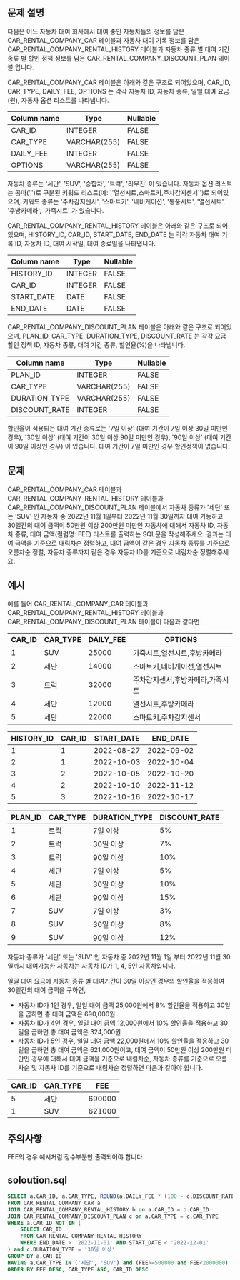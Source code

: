 ## 문제 설명
다음은 어느 자동차 대여 회사에서 대여 중인 자동차들의 정보를 담은 CAR_RENTAL_COMPANY_CAR 테이블과 자동차 대여 기록 정보를 담은 CAR_RENTAL_COMPANY_RENTAL_HISTORY 테이블과 자동차 종류 별 대여 기간 종류 별 할인 정책 정보를 담은 CAR_RENTAL_COMPANY_DISCOUNT_PLAN 테이블 입니다.

CAR_RENTAL_COMPANY_CAR 테이블은 아래와 같은 구조로 되어있으며, CAR_ID, CAR_TYPE, DAILY_FEE, OPTIONS 는 각각 자동차 ID, 자동차 종류, 일일 대여 요금(원), 자동차 옵션 리스트를 나타냅니다.

|Column name|Type|Nullable|
|------|---|---|
|CAR_ID|INTEGER|FALSE|
|CAR_TYPE|VARCHAR(255)|FALSE|
|DAILY_FEE|INTEGER|FALSE|
|OPTIONS|VARCHAR(255)|FALSE|

자동차 종류는 '세단', 'SUV', '승합차', '트럭', '리무진' 이 있습니다. 자동차 옵션 리스트는 콤마(',')로 구분된 키워드 리스트(예: ''열선시트,스마트키,주차감지센서'')로 되어있으며, 키워드 종류는 '주차감지센서', '스마트키', '네비게이션', '통풍시트', '열선시트', '후방카메라', '가죽시트' 가 있습니다.

CAR_RENTAL_COMPANY_RENTAL_HISTORY 테이블은 아래와 같은 구조로 되어있으며, HISTORY_ID, CAR_ID, START_DATE, END_DATE 는 각각 자동차 대여 기록 ID, 자동차 ID, 대여 시작일, 대여 종료일을 나타냅니다.

|Column name|Type|Nullable|
|------|---|---|
|HISTORY_ID|INTEGER|FALSE|
|CAR_ID|INTEGER|FALSE|
|START_DATE|DATE|FALSE|
|END_DATE|DATE|FALSE|

CAR_RENTAL_COMPANY_DISCOUNT_PLAN 테이블은 아래와 같은 구조로 되어있으며, PLAN_ID, CAR_TYPE, DURATION_TYPE, DISCOUNT_RATE 는 각각 요금 할인 정책 ID, 자동차 종류, 대여 기간 종류, 할인율(%)을 나타냅니다.

|Column name|Type|Nullable|
|------|---|---|
|PLAN_ID|INTEGER|FALSE|
|CAR_TYPE|VARCHAR(255)|FALSE|
|DURATION_TYPE|VARCHAR(255)|FALSE|
|DISCOUNT_RATE|INTEGER|FALSE|

할인율이 적용되는 대여 기간 종류로는 '7일 이상' (대여 기간이 7일 이상 30일 미만인 경우), '30일 이상' (대여 기간이 30일 이상 90일 미만인 경우), '90일 이상' (대여 기간이 90일 이상인 경우) 이 있습니다. 대여 기간이 7일 미만인 경우 할인정책이 없습니다.

## 문제
CAR_RENTAL_COMPANY_CAR 테이블과 CAR_RENTAL_COMPANY_RENTAL_HISTORY 테이블과 CAR_RENTAL_COMPANY_DISCOUNT_PLAN 테이블에서 자동차 종류가 '세단' 또는 'SUV' 인 자동차 중 2022년 11월 1일부터 2022년 11월 30일까지 대여 가능하고 30일간의 대여 금액이 50만원 이상 200만원 미만인 자동차에 대해서 자동차 ID, 자동차 종류, 대여 금액(컬럼명: FEE) 리스트를 출력하는 SQL문을 작성해주세요. 결과는 대여 금액을 기준으로 내림차순 정렬하고, 대여 금액이 같은 경우 자동차 종류를 기준으로 오름차순 정렬, 자동차 종류까지 같은 경우 자동차 ID를 기준으로 내림차순 정렬해주세요.

## 예시
예를 들어 CAR_RENTAL_COMPANY_CAR 테이블과 CAR_RENTAL_COMPANY_RENTAL_HISTORY 테이블과 CAR_RENTAL_COMPANY_DISCOUNT_PLAN 테이블이 다음과 같다면

|CAR_ID|CAR_TYPE|DAILY_FEE|OPTIONS|
|------|---|---|---|
|1|SUV|25000|가죽시트,열선시트,후방카메라|
|2|세단|14000|스마트키,네비게이션,열선시트|
|3|트럭|32000|주차감지센서,후방카메라,가죽시트|
|4|세단|12000|열선시트,후방카메라|
|5|세단|22000|스마트키,주차감지센서|

|HISTORY_ID|CAR_ID|START_DATE|END_DATE|
|------|---|---|---|
|1|1|2022-08-27|2022-09-02|
|2|1|2022-10-03|2022-10-04|
|3|2|2022-10-05|2022-10-20|
|4|2|2022-10-10|2022-11-12|
|5|3|2022-10-16|2022-10-17|

|PLAN_ID|CAR_TYPE|DURATION_TYPE|DISCOUNT_RATE|
|------|---|---|---|
|1|트럭|7일 이상|5%|
|2|트럭|30일 이상|7%|
|3|트럭|90일 이상|10%|
|4|세단|7일 이상|5%|
|5|세단|30일 이상|10%|
|6|세단|90일 이상|15%|
|7|SUV|7일 이상|3%|
|8|SUV|30일 이상|8%|
|9|SUV|90일 이상|12%|

자동차 종류가 '세단' 또는 'SUV' 인 자동차 중 2022년 11월 1일 부터 2022년 11월 30일까지 대여가능한 자동차는 자동차 ID가 1, 4, 5인 자동차입니다.

일일 대여 요금에 자동차 종류 별 대여기간이 30일 이상인 경우의 할인율을 적용하여 30일간의 대여 금액을 구하면,
- 자동차 ID가 1인 경우, 일일 대여 금액 25,000원에서 8% 할인율을 적용하고 30일을 곱하면 총 대여 금액은 690,000원
- 자동차 ID가 4인 경우, 일일 대여 금액 12,000원에서 10% 할인율을 적용하고 30일을 곱하면 총 대여 금액은 324,000원
- 자동차 ID가 5인 경우, 일일 대여 금액 22,000원에서 10% 할인율을 적용하고 30일을 곱하면 총 대여 금액은 621,000원이고, 대여 금액이 50만원 이상 200만원 미만인 경우에 대해서 대여 금액을 기준으로 내림차순, 자동차 종류를 기준으로 오름차순 및 자동차 ID를 기준으로 내림차순 정렬하면 다음과 같아야 합니다.

|CAR_ID|CAR_TYPE|FEE|
|------|---|---|
|5|세단|690000|
|1|SUV|621000|

## 주의사항
FEE의 경우 예시처럼 정수부분만 출력되어야 합니다.

## soloution.sql
``` sql
SELECT a.CAR_ID, a.CAR_TYPE, ROUND(a.DAILY_FEE * (100 - c.DISCOUNT_RATE)/100 * 30) as FEE
FROM CAR_RENTAL_COMPANY_CAR a
JOIN CAR_RENTAL_COMPANY_RENTAL_HISTORY b on a.CAR_ID = b.CAR_ID
JOIN CAR_RENTAL_COMPANY_DISCOUNT_PLAN c on a.CAR_TYPE = c.CAR_TYPE
WHERE a.CAR_ID NOT IN (
    SELECT CAR_ID
    FROM CAR_RENTAL_COMPANY_RENTAL_HISTORY
    WHERE END_DATE > '2022-11-01' AND START_DATE < '2022-12-01'
) and c.DURATION_TYPE = '30일 이상'
GROUP BY a.CAR_ID
HAVING a.CAR_TYPE IN ('세단', 'SUV') and (FEE>=500000 and FEE<2000000) 
ORDER BY FEE DESC, CAR_TYPE ASC, CAR_ID DESC
```